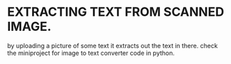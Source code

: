 # EXTRACTING TEXT FROM SCANNED IMAGE.
by uploading a picture of some text it extracts out the text in there.
check the miniproject for image to text converter code in python.

